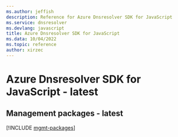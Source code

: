 ```yaml
---
ms.author: jeffish
description: Reference for Azure Dnsresolver SDK for JavaScript
ms.service: dnsresolver
ms.devlang: javascript
title: Azure Dnsresolver SDK for JavaScript
ms.data: 10/04/2022
ms.topic: reference
author: xirzec
---
```

# Azure Dnsresolver SDK for JavaScript - latest

## Management packages - latest
[!INCLUDE [mgmt-packages](dnsresolver-mgmt-index.md)]